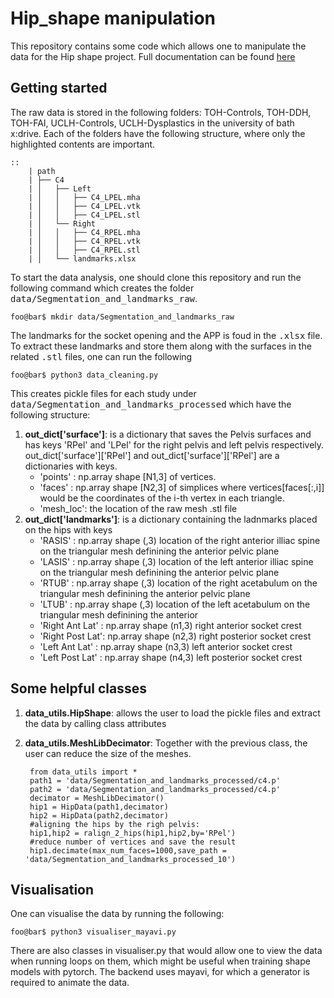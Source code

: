 # Hip_shape manipulation
This repository contains some code which allows one to manipulate the data for the Hip shape project. Full documentation can be found [here](https://adwaye.github.io/hip_shape/index.html)

## Getting started
The raw data is stored in the following folders:
TOH-Controls, TOH-DDH, TOH-FAI, UCLH-Controls, UCLH-Dysplastics in the university of bath x:drive. Each of the folders have the following structure, where only the highlighted contents are important. 

    ::
        | path
        | ├── C4
        | │   ├── Left
        | │   │   ├── C4_LPEL.mha
        | │   │   ├── C4_LPEL.vtk
        | │   │   ├── C4_LPEL.stl
        | │   └── Right
        | │   │   ├── C4_RPEL.mha
        | │   │   ├── C4_RPEL.vtk
        | │   │   ├── C4_RPEL.stl
        | │   └── landmarks.xlsx

To start the data analysis, one should clone this repository and run the following command which creates the folder <tt>data/Segmentation_and_landmarks_raw</tt>.

    foo@bar$ mkdir data/Segmentation_and_landmarks_raw


The landmarks for the socket opening and the APP is foud in the <tt>.xlsx</tt> file. To extract these landmarks and store them along with the surfaces in the related <tt>.stl</tt> files, one can run the following
    
    foo@bar$ python3 data_cleaning.py


This creates pickle files for each study under <tt>data/Segmentation_and_landmarks_processed</tt> which have the following structure:
 1. **out_dict['surface']**: is a dictionary that saves the Pelvis surfaces and has keys 'RPel' and 'LPel' for the right pelvis and left pelvis respectively. out_dict['surface']['RPel']  and out_dict['surface']['RPel'] are a dictionaries with keys.
      * 'points' : np.array shape [N1,3] of vertices.
      * 'faces'  : np.array shape [N2,3] of simplices where vertices[faces[:,i]] would be the coordinates of the i-th vertex in each triangle.
      * 'mesh_loc': the location of the raw mesh .stl file
2. **out_dict['landmarks']**: is a dictionary containing the ladnmarks placed on the hips with keys
   * 'RASIS' : np.array shape (,3) location of the right anterior illiac spine on the triangular mesh definining the anterior pelvic plane
   * 'LASIS' : np.array shape (,3) location of the left anterior illiac spine on the triangular mesh definining the anterior pelvic plane
   * 'RTUB'  : np.array shape (,3) location of the right acetabulum on the triangular mesh definining the anterior pelvic plane
   * 'LTUB'  : np.array shape (,3) location of the left acetabulum on the triangular mesh definining the anterior
   * 'Right Ant Lat' : np.array shape (n1,3) right anterior socket crest
   * 'Right Post Lat': np.array shape (n2,3) right posterior socket crest
   * 'Left Ant Lat'  : np.array shape (n3,3) left anterior socket crest
   * 'Left Post Lat' : np.array shape (n4,3) left posterior socket crest

## Some helpful classes
1. **data_utils.HipShape**: allows the user to load the pickle files and extract the data by calling class attributes
2. **data_utils.MeshLibDecimator**: Together with the previous class, the user can reduce the size of the meshes. 
   
    
        from data_utils import *
        path1 = 'data/Segmentation_and_landmarks_processed/c4.p'
        path2 = 'data/Segmentation_and_landmarks_processed/c4.p'
        decimator = MeshLibDecimator()
        hip1 = HipData(path1,decimator)
        hip2 = HipData(path2,decimator)
        #aligning the hips by the righ pelvis:
        hip1,hip2 = ralign_2_hips(hip1,hip2,by='RPel')
        #reduce number of vertices and save the result
        hip1.decimate(max_num_faces=1000,save_path = 'data/Segmentation_and_landmarks_processed_10')


## Visualisation
One can visualise the data by running the following:
    
    foo@bar$ python3 visualiser_mayavi.py

There are also classes in visualiser.py that would allow one to view the data when running loops on them, which might be useful when training shape models with pytorch. The backend uses mayavi, for which a generator is required to animate the data. 



    
      